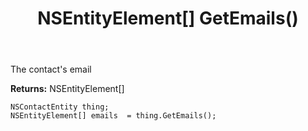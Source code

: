 ﻿---
uid: crmscript_ref_NSContactEntity_GetEmails
title: NSEntityElement[] GetEmails()
intellisense: NSContactEntity.GetEmails
keywords: NSContactEntity, GetEmails
so.topic: reference
---

The contact's email

**Returns:** NSEntityElement[]


```crmscript
NSContactEntity thing;
NSEntityElement[] emails  = thing.GetEmails();
```


